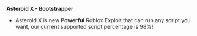 **Asteroid X - Bootstrapper**
- Asteroid X is new **Powerful** Roblox Exploit that can run any script you want, our current supported script percentage is 98%!
